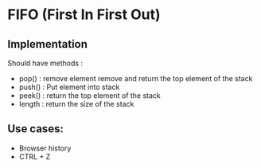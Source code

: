 # FIFO (First In First Out)
## Implementation
Should have methods :
- pop() : remove element remove and return the top element of the stack
- push() : Put element into stack
- peek() :  return the top element of the stack
- length : return the size of the stack
## Use cases:
- Browser history
- CTRL + Z